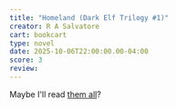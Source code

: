 ```yaml
---
title: "Homeland (Dark Elf Trilogy #1)"
creator: R A Salvatore
cart: bookcart
type: novel
date: 2025-10-06T22:00:00.00-04:00
score: 3
review: 
---
```


Maybe I'll read [them all](https://dungeonsanddragonsfan.com/legend-of-drizzt-books-in-order/)?